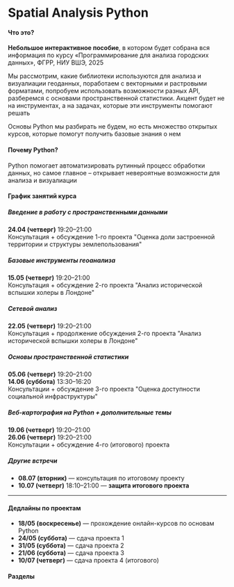 # Spatial Analysis Python

#### Что это?

<strong>Небольшое интерактивное пособие</strong>, в котором будет собрана вся информация по курсу «Программирование для анализа городских данных», ФГРР, НИУ ВШЭ, 2025

Мы рассмотрим, какие библиотеки используются для анализа и визуалиации геоданных, поработаем с векторными и растровыми форматами, попробуем использовать возможности разных API, разберемся с основами пространственной статистики. Акцент будет не на инструментах, а на задачах, которые эти инструменты помогают решать

Основы Python мы разбирать не будем, но есть множество открытых курсов, которые помогут получить базовые знания о нем

#### Почему Python?

Python помогает автоматизировать рутинный процесс обработки данных, но самое главное – открывает невероятные возможности для анализа и визуалиации

#### График занятий курса

##### Введение в работу с пространственными данными

**24.04 (четверг)** 19:20–21:00  
Консультация + обсуждение 1-го проекта "Оценка доли застроенной территории и структуры землепользования"

##### Базовые инструменты геоанализа

**15.05 (четверг)** 19:20–21:00  
Консультация + обсуждение 2-го проекта "Анализ исторической вспышки холеры в Лондоне"

##### Сетевой анализ

**22.05 (четверг)** 19:20–21:00  
Консультация + продолжение обсуждения 2-го проекта "Анализ исторической вспышки холеры в Лондоне"

##### Основы пространственной статистики

**05.06 (четверг)** 19:20–21:00  
**14.06 (суббота)** 13:30–16:20  
Консультации + обсуждение 3-го проекта "Оценка доступности социальной инфраструктуры"

##### Веб-картография на Python + дополнительные темы

**19.06 (четверг)** 19:20–21:00  
**26.06 (четверг)** 19:20–21:00  
Консультации + обсуждение 4-го (итогового) проекта

##### Другие встречи

- **08.07 (вторник)** — консультация по итоговому проекту
- **10.07 (четверг)** 18:10–21:00 — **защита итогового проекта**

---

#### Дедлайны по проектам

- **18/05 (воскресенье)** — прохождение онлайн-курсов по основам Python
- **24/05 (суббота)** — сдача проекта 1
- **31/05 (суббота)** — сдача проекта 2
- **21/06 (суббота)** — сдача проекта 3
- **10/07 (четверг)** — сдача проекта 4 (итогового)

#### Разделы

```{tableofcontents}

```
